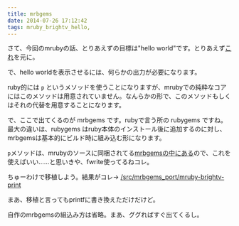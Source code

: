 ```yaml
---
title: mrbgems
date: 2014-07-26 17:12:42
tags: mruby_brightv_hello, 
---
```

さて、今回のmrubyの話、とりあえずの目標は"hello world"です。とりあえず<a href="https://github.com/mruby/mruby/wiki/Hello-World" title="mruby / mruby Wiki Hello World " target="_blank">これ</a>を元に。

で、hello worldを表示させるには、何らかの出力が必要になります。

ruby的には <code>p</code> というメソッドを使うことになりますが、mrubyでの純粋なコアにはこのメソッドは用意されていません。なんらかの形で、このメソッドもしくはそれの代替を用意することになります。

で、ここで出てくるのが mrbgems です。rubyで言う所の rubygems ですね。最大の違いは、rubygems はruby本体のインストール後に追加するのに対し、mrbgemsは基本的にビルド時に組み込む形になります。

<code>p</code>メソッドは、mrubyのソースに同梱されてる<a href="https://github.com/mruby/mruby/tree/master/mrbgems/mruby-print" title="mruby/mruby /src/mrbgems/mruby-print" target="_blank">mrbgemsの中にある</a>ので、これを使えばいい……と思いきや、fwrite使ってるねコレ。

ちゅーわけで移植しよう。結果がコレ→ <a href="http://sourceforge.jp/users/ornse01/pf/mruby_brightv_hello/scm/tree/9d0e873af7a07fdc75bf23c321b8f120981e8d1b/src/mrbgems_port/mruby-brightv-print/" title="/src/mrbgems_port/mruby-brightv-print/" target="_blank">/src/mrbgems_port/mruby-brightv-print</a>

まあ、移植と言ってもprintfに書き換えただけだけど。

自作のmrbgemsの組込み方は省略。まあ、ググればすぐ出てくるし。